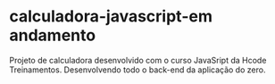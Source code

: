 # calculadora-javascript-em andamento
Projeto de calculadora  desenvolvido com o curso JavaSript da Hcode Treinamentos. Desenvolvendo todo o back-end da aplicação do zero.
